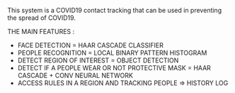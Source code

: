 This system is a COVID19 contact tracking that can be used in preventing the spread of COVID19.

THE MAIN FEATURES : 

- FACE DETECTION = HAAR CASCADE CLASSIFIER
- PEOPLE RECOGNITION = LOCAL BINARY PATTERN HISTOGRAM
- DETECT REGION OF INTEREST = OBJECT DETECTION
- DETECT IF A PEOPLE WEAR OR NOT PROTECTIVE MASK = HAAR CASCADE + CONV NEURAL NETWORK
- ACCESS RULES IN A REGION AND TRACKING PEOPLE => HISTORY LOG